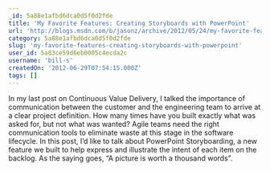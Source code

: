 ```yaml
---
_id: 5a88e1afbd6dca0d5f0d2fde
title: 'My Favorite Features: Creating Storyboards with PowerPoint'
url: 'http://blogs.msdn.com/b/jasonz/archive/2012/05/24/my-favorite-features-creating-storyboards-with-powerpoint.aspx'
category: 5a88e1afbd6dca0d5f0d2fde
slug: 'my-favorite-features-creating-storyboards-with-powerpoint'
user_id: 5a83ce59d6eb0005c4ecda2c
username: 'bill-s'
createdOn: '2012-06-29T07:54:15.000Z'
tags: []
---
```


In my last post on Continuous Value Delivery, I talked the importance of communication between the customer and the engineering team to arrive at a clear project definition. How many times have you built exactly what was asked for, but not what was wanted? Agile teams need the right communication tools to eliminate waste at this stage in the software lifecycle. In this post, I’d like to talk about PowerPoint Storyboarding, a new feature we built to help express and illustrate the intent of each item on the backlog. As the saying goes, “A picture is worth a thousand words”.
